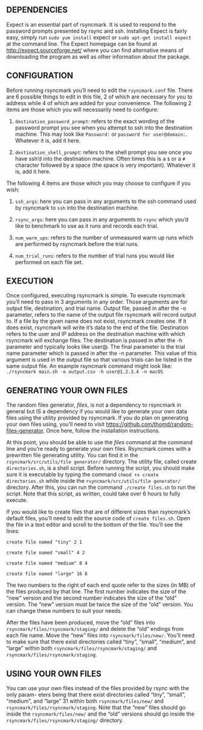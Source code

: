 ## DEPENDENCIES

Expect is an essential part of rsyncmark. It is used to respond to the password prompts presented by rsync and ssh. Installing Expect is fairly easy, simply run ```sudo yum install``` expect or ```sudo apt-get install expect``` at the command line. The Expect homepage can be found at http://expect.sourceforge.net/ where you can find alternative means of downloading the program as well as other information about the package.

## CONFIGURATION

Before running rsyncmark you’ll need to edit the ```rsyncmark.conf``` file. There are 6 possible things to edit in this file, 2 of which are necessary for you to address while 4 of which are added for your convenience. The following 2 items are those which you will necessarily need to configure:

1. ```destination_password_prompt```: refers to the exact wording of the password prompt you see when you attempt to ssh into the destination machine. This may look like ```Password:``` or ```password for user@domain:```. Whatever it is, add it here.

2. ```destination_shell_prompt```: refers to the shell prompt you see once you have ssh’d into the destination machine. Often times this is a ```$``` or a ```#``` character followed by a space (the space is very important). Whatever it is, add it here.

The following 4 items are those which you may choose to configure if you wish:

1. ```ssh_args```: here you can pass in any arguments to the ssh command used by rsyncmark to ```ssh``` into the destination machine.

2. ```rsync_args```: here you can pass in any arguments to ```rsync``` which you’d like to benchmark to use as it runs and records each trial.

3. ```num_warm_ups```: refers to the number of unmeasured warm up runs which are performed by rsyncmark before the trial runs.

4. ```num_trial_runs```: refers to the number of trial runs you would like performed on each file set.

## EXECUTION

Once configured, executing rsyncmark is simple. To execute rsyncmark you’ll need to pass in 3 arguments in any order. Those arguments are for output file, destination, and trial name. Output file, passed in after the -o parameter, refers to the name of the output file rsyncmark will record output to. If a file by the given name does not exist, rsyncmark creates one. If it does exist, rsyncmark will write it’s data to the end of the file. Destination refers to the user and IP address on the destination machine with which rsyncmark will exchange files. The destination is passed in after the -h parameter and typically looks like user@<IP address>. The final parameter is the trial name parameter which is passed in after the -n parameter. This value of this argument is used in the output file so that various trials can be listed in the same output file. An example rsyncmark command might look like:
```./rsyncmark main.sh -o output.csv -h user@1.2.3.4 -n macOS```

## GENERATING YOUR OWN FILES

The random files generator, *files*, is not a dependency to rsyncmark in general but IS a dependency if you would like to generate your own data files using the utility provided by rsyncmark. If you do plan on generating your own files using, you’ll need to visit https://github.com/thomd/random-files-generator. Once here, follow the installation instructions.

At this point, you should be able to use the *files* command at the command line and you’re ready to generate your own files.
Rsyncmark comes with a prewritten file generating utility. You can find it in the ```rsyncmark/src/utils/file generator/``` directory. The utility file, called create ```directories.sh```, is a shell script. Before running the script, you should make sure it is executable by typing the command ```chmod +x create directories.sh``` while inside the ```rsyncmark/src/utils/file generator/``` directory. After this, you can run the command ```./create files.sh``` to run the script. Note that this script, as written, could take over 6 hours to fully execute.

If you would like to create files that are of different sizes than rsyncmark’s default files, you’ll need to edit the source code of ```create files.sh```. Open the file in a text editor and scroll to the bottom of the file. You’ll see the lines:


```
create file named "tiny" 2 1

create file named "small" 4 2

create file named "medium" 8 4

create file named "large" 16 8
```

The two numbers to the right of each end quote refer to the sizes (in MB) of the files produced by that line. The first number indicates the size of the “new” version and the second number indicates the size of the “old” version. The “new” version must be twice the size of the “old” version. You can change these numbers to suit your needs.

After the files have been produced, move the “old” files into ```rsyncmark/files/rsyncmark/staging/``` and delete the “old” endings from each file name. Move the “new” files into ```rsyncmark/files/new/```. You’ll need to make sure that there exist directories called “tiny”, “small”, “medium”, and “large” within both ```rsyncmark/files/rsyncmark/staging/``` and ```rsyncmark/files/rsyncmark/staging```.

## USING YOUR OWN FILES

You can use your own files instead of the files provided by rsync with the only param- eters being that there exist directories called “tiny”, “small”, “medium”, and “large”
31 within both ```rsyncmark/files/new/``` and ```rsyncmark/files/rsyncmark/staging```. Note that the “new” files should go inside the ```rsyncmark/files/new/``` and the “old” versions should go inside the ```rsyncmark/files/rsyncmark/staging/``` directory.
